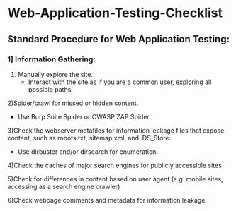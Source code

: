 # Web-Application-Testing-Checklist

## Standard Procedure for Web Application Testing:

### 1] Information Gathering:

1) Manually explore the site.
   - Interact with the site as if you are a common user, exploring all possible paths.
     
2)Spider/crawl for missed or hidden content.
   - Use Burp Suite Spider or OWASP ZAP Spider.
     
3)Check the webserver metafiles for information leakage files that expose content, such as robots.txt, sitemap.xml, and .DS_Store.
   - Use dirbuster and/or dirsearch for enumeration.

4)Check the caches of major search engines for publicly accessible sites

5)Check for differences in content based on user agent (e.g. mobile sites, accessing as a search engine crawler)

6)Check webpage comments and metadata for information leakage
